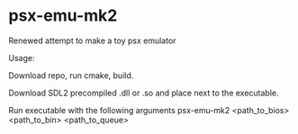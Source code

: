 # psx-emu-mk2
Renewed attempt to make a toy psx emulator

Usage:

Download repo, run cmake, build.

Download SDL2 precompiled .dll or .so and place next to the executable.

Run executable with the following arguments
psx-emu-mk2 <path_to_bios> <path_to_bin> <path_to_queue>
